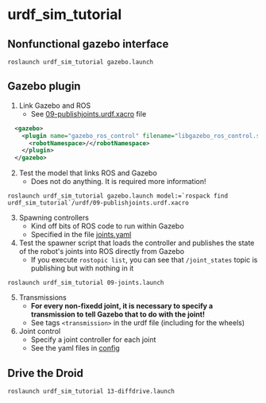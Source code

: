 # urdf_sim_tutorial

## Nonfunctional gazebo interface

```shell
roslaunch urdf_sim_tutorial gazebo.launch
```

## Gazebo plugin

1. Link Gazebo and ROS
   - See [09-publishjoints.urdf.xacro](urdf/09-publishjoints.urdf.xacro) file
```xml
  <gazebo>
    <plugin name="gazebo_ros_control" filename="libgazebo_ros_control.so">
      <robotNamespace>/</robotNamespace>
    </plugin>
  </gazebo>
```
2. Test the model that links ROS and Gazebo
   - Does not do anything. It is required more information!
```shell
roslaunch urdf_sim_tutorial gazebo.launch model:=`rospack find urdf_sim_tutorial`/urdf/09-publishjoints.urdf.xacro
```
3. Spawning controllers
   - Kind off bits of ROS code to run within Gazebo
   - Specified in the file [joints.yaml](config/joints.yaml)
4. Test the spawner script that loads the controller and publishes the state 
   of the robot's joints into ROS directly from Gazebo
   - If you execute `rostopic list`, you can see that `/joint_states` topic 
     is publishing but with nothing in it
```shell
roslaunch urdf_sim_tutorial 09-joints.launch
```
5. Transmissions
   - **For every non-fixedd joint, it is necessary to specify a transmission
     to tell Gazebo that to do with the joint!**
   - See tags `<transmission>` in the urdf file (including for the wheels)
6. Joint control
   - Specify a joint controller for each joint
   - See the yaml files in [config](config/)

## Drive the Droid

```shell
roslaunch urdf_sim_tutorial 13-diffdrive.launch
```